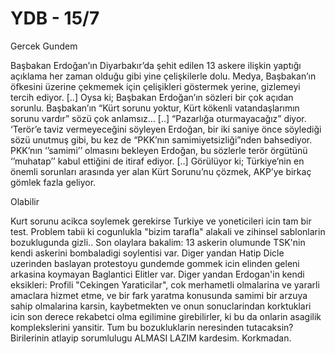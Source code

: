 # YDB - 15/7

Gercek Gundem

Başbakan Erdoğan’ın Diyarbakır’da şehit edilen 13 askere ilişkin yaptığı açıklama her zaman olduğu gibi yine çelişkilerle dolu. Medya, Başbakan’ın öfkesini üzerine çekmemek için çelişikleri göstermek yerine, gizlemeyi tercih ediyor. [..] Oysa ki; Başbakan Erdoğan’ın sözleri bir çok açıdan sorunlu. Başbakan’ın “Kürt sorunu yoktur, Kürt kökenli vatandaşlarımın sorunu vardır” sözü çok anlamsız… [..] “Pazarlığa oturmayacağız” diyor. ‘Terör’e taviz vermeyeceğini söyleyen Erdoğan, bir iki saniye önce söylediği sözü unutmuş gibi, bu kez de “PKK’nın samimiyetsizliği”nden bahsediyor. PKK’nın ‘’samimi’’ olmasını bekleyen Erdoğan, bu sözlerle terör örgütünü ‘’muhatap’’ kabul ettiğini de itiraf ediyor. [..] Görülüyor ki; Türkiye’nin en önemli sorunları arasında yer alan Kürt Sorunu’nu çözmek, AKP’ye birkaç gömlek fazla geliyor.

Olabilir

Kurt sorunu acikca soylemek gerekirse Turkiye ve yoneticileri icin tam bir test. Problem tabii ki cogunlukla "bizim tarafla" alakali ve zihinsel sablonlarin bozuklugunda gizli.. Son olaylara bakalim: 13 askerin olumunde TSK'nin kendi askerini bombaladigi soylentisi var. Diger yandan Hatip Dicle uzerinden baslayan protestoyu gundemde gommek icin elinden geleni arkasina koymayan Baglantici Elitler var. Diger yandan Erdogan'in kendi eksikleri: Profili "Cekingen Yaraticilar", cok merhametli olmalarina ve yararli amaclara hizmet etme, ve bir fark yaratma konusunda samimi bir arzuya sahip olmalarina karsin, kaybetmekten ve onun sonuclarindan korktuklari icin son derece rekabetci olma egilimine girebilirler, ki bu da onlarin asagilik komplekslerini yansitir. Tum bu bozukluklarin neresinden tutacaksin? Birilerinin atlayip sorumlulugu ALMASI LAZIM kardesim. Korkmadan.
